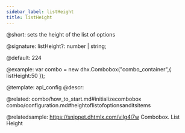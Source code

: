```yaml
---
sidebar_label: listHeight
title: listHeight
---          
```


@short: sets the height of the list of options

@signature: listHeight?: number | string;

@default: 224

@example: 
var combo = new dhx.Combobox("combo_container",{
    listHeight:50
});


@template:	api_config
@descr: 


@related: combo/how_to_start.md#initializecombobox
combo/configuration.md#heightoflistofoptionsanditsitems

@relatedsample: https://snippet.dhtmlx.com/vilg4l7w	Combobox. List Height